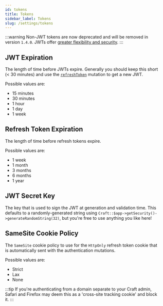 ```yaml
---
id: tokens
title: Tokens
sidebar_label: Tokens
slug: /settings/tokens
---
```


:::warning
Non-JWT tokens are now deprecated and will be removed in version `1.4.0`. JWTs offer [greater flexibility and security](/usage/modifying-jwts).
:::

## JWT Expiration

The length of time before JWTs expire. Generally you should keep this short (< 30 minutes) and use the [`refreshToken`](/usage/authentication#refresh-jwt) mutation to get a new JWT.

Possible values are:

- 15 minutes
- 30 minutes
- 1 hour
- 1 day
- 1 week

## Refresh Token Expiration

The length of time before refresh tokens expire.

Possible values are:

- 1 week
- 1 month
- 3 months
- 6 months
- 1 year

## JWT Secret Key

The key that is used to sign the JWT at generation and validation time. This defaults to a randomly-generated string using `Craft::$app->getSecurity()->generateRandomString(32)`, but you're free to use anything you like here!

## SameSite Cookie Policy

The `SameSite` cookie policy to use for the `HttpOnly` refresh token cookie that is automatically sent with the authentication mutations.

Possible values are:

- Strict
- Lax
- None

:::tip
If you're authenticating from a domain separate to your Craft admin, Safari and Firefox may deem this as a 'cross-site tracking cookie' and block it.
:::
